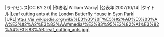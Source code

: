 |ライセンス|CC BY 2.0|
|作者名|William Warby|
|公表年|2007/10/14|
|タイトル|Leaf cutting ants at the London Butterfly House in Syon Park|
|URL|https://ja.wikipedia.org/wiki/%E3%83%8F%E3%82%AD%E3%83%AA%E3%82%A2%E3%83%AA#/media/%E3%83%95%E3%82%A1%E3%82%A4%E3%83%AB:Leaf_cutting_ants.jpg|
